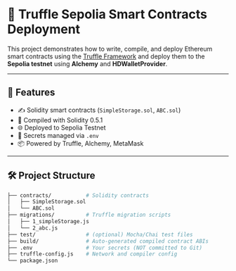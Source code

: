 # 🧠 Truffle Sepolia Smart Contracts Deployment

This project demonstrates how to write, compile, and deploy Ethereum smart contracts using the [Truffle Framework](https://trufflesuite.com) and deploy them to the **Sepolia testnet** using **Alchemy** and **HDWalletProvider**.

---

## 🚀 Features

- ✍️ Solidity smart contracts (`SimpleStorage.sol`, `ABC.sol`)
- 🧪 Compiled with Solidity 0.5.1
- 🌐 Deployed to Sepolia Testnet
- 🔐 Secrets managed via `.env`
- 📦 Powered by Truffle, Alchemy, MetaMask

---

## 🛠️ Project Structure

```bash
├── contracts/           # Solidity contracts
│   ├── SimpleStorage.sol
│   └── ABC.sol
├── migrations/          # Truffle migration scripts
│   ├── 1_simpleStorage.js
│   └── 2_abc.js
├── test/                # (optional) Mocha/Chai test files
├── build/               # Auto-generated compiled contract ABIs
├── .env                 # Your secrets (NOT committed to Git)
├── truffle-config.js    # Network and compiler config
└── package.json
